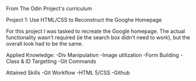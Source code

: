 From The Odin Project's curriculum

Project 1: Use HTML/CSS to Reconstruct the Googhe Homepage

For this project I was tasked to recreate the Google  homepage. The actual functionality wasn't required (ie the search box didn't need to work), but the overall look had to be the same.

Applied Knowledge:
-Div Manipulation
-Image utilization
-Form Building
-Class & ID Targetting
-Git Commands

Attained Skills
-Git Workflow
-HTML 5/CSS
-Github
